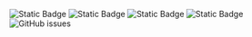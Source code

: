![Static Badge](https://img.shields.io/badge/blacklists-61-000000) ![Static Badge](https://img.shields.io/badge/blacklisted-2983902-cc0000) ![Static Badge](https://img.shields.io/badge/whitelisted-2251-00CC00) ![Static Badge](https://img.shields.io/badge/streaming_blacklist-28107-000000) ![GitHub issues](https://img.shields.io/github/issues/fabriziosalmi/blacklists)
